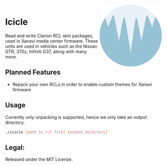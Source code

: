 </table><img src="resources/logo.png" align="right" height="200" width="200"/>

# Icicle

Read and write Clarion RCL skin packages, used in Xanavi media center firmware. 
These units are used in vehicles such as the Nissan GTR, 370z, Infiniti G37, along with many more.

## Planned Features

* Repack your own RCLs in order to enable custom themes for Xanavi firmware

## Usage

Currently only unpacking is supported, hence we only take an output directory.

```bash
./icicle [path_to_rcl_file] [output_directory]
```

## Legal:
Released under the MIT License.